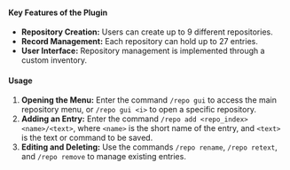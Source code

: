 #### Key Features of the Plugin

- **Repository Creation:** Users can create up to 9 different repositories.
- **Record Management:** Each repository can hold up to 27 entries.
- **User Interface:** Repository management is implemented through a custom inventory.

#### Usage

1. **Opening the Menu:** Enter the command `/repo gui` to access the main repository menu, or `/repo gui <i>` to open a specific repository.
2. **Adding an Entry:** Enter the command `/repo add <repo_index> <name>/<text>`, where `<name>` is the short name of the entry, and `<text>` is the text or command to be saved.
3. **Editing and Deleting:** Use the commands `/repo rename`, `/repo retext`, and `/repo remove` to manage existing entries.